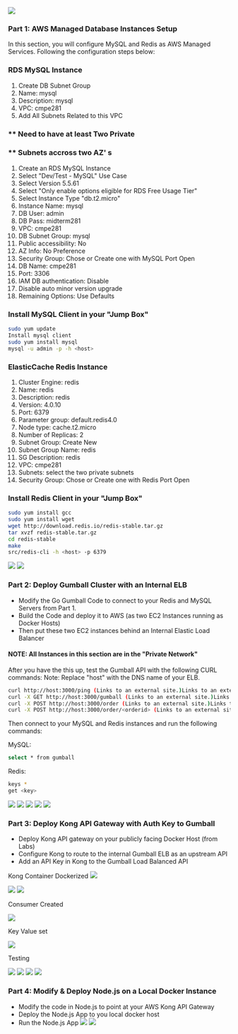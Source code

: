 ![](https://github.com/rohank2002/Midterm-Mini-Stack/blob/master/Images/Diagram.PNG)
### Part 1: AWS Managed Database Instances Setup
In this section, you will configure MySQL and Redis as AWS Managed Services.  Following the configuration steps below:

### RDS MySQL Instance
1. Create DB Subnet Group
2. Name: mysql
3. Description: mysql
4. VPC: cmpe281
5. Add All Subnets Related to this VPC

### ** Need to have at least Two Private 
### ** Subnets accross two AZ' s

1. Create an RDS MySQL Instance
2. Select "Dev/Test - MySQL" Use Case
3. Select Version 5.5.61
4. Select "Only enable options eligible for RDS Free Usage Tier" 
5. Select Instance Type "db.t2.micro"
6. Instance Name: mysql
7. DB User: admin
8. DB Pass: midterm281
9. VPC: cmpe281
10. DB Subnet Group: mysql
11. Public accessibility: No
12. AZ Info: No Preference
13. Security Group: Chose or Create one with MySQL Port Open
14. DB Name: cmpe281
15. Port: 3306
16. IAM DB authentication: Disable
17. Disable auto minor version upgrade
18. Remaining Options: Use Defaults

### Install MySQL Client in your "Jump Box"
```sh
sudo yum update
Install mysql client
sudo yum install mysql
mysql -u admin -p -h <host>
```
### ElasticCache Redis Instance

1. Cluster Engine: redis
2. Name: redis
3. Description: redis
4. Version: 4.0.10
5. Port: 6379
6. Parameter group: default.redis4.0
7. Node type: cache.t2.micro
8. Number of Replicas: 2
9. Subnet Group: Create New
10. Subnet Group Name: redis
11. SG Description: redis
12. VPC: cmpe281
13. Subnets: select the two private subnets
14. Security Group: Chose or Create one with Redis Port Open

### Install Redis Client in your "Jump Box"
```sh
sudo yum install gcc
sudo yum install wget
wget http://download.redis.io/redis-stable.tar.gz
tar xvzf redis-stable.tar.gz
cd redis-stable
make
src/redis-cli -h <host> -p 6379
```
![](Images/RDS%20SG.png)
![](Images/ElstiCachhe%20SG.png)

### Part 2: Deploy Gumball Cluster with an Internal ELB

* Modify the Go Gumball Code to connect to your Redis and MySQL Servers from Part 1. 
* Build the Code and deploy it to AWS (as two EC2 Instances running as Docker Hosts)
* Then put these two EC2 instances behind an Internal Elastic Load Balancer
#### NOTE:  All Instances in this section are in the "Private Network"

After you have the this up, test the Gumball API with the following CURL commands:
Note:  Replace "host" with the DNS name of your ELB.

```sh
curl http://host:3000/ping (Links to an external site.)Links to an external site.
curl -X GET http://host:3000/gumball (Links to an external site.)Links to an external site. 
curl -X POST http://host:3000/order (Links to an external site.)Links to an external site. 
curl -X POST http://host:3000/order/<orderid> (Links to an external site.)Links to an external site.
```
Then connect to your MySQL and Redis instances and run the following commands:

MySQL: 
```sh
select * from gumball
```

Redis: 
```sh
keys *
get <key>
```
![](Images/ELB.png)
![](Images/gumball%20run.PNG)
![](Images/Image%20pull.PNG)
![](Images/Curl.PNG)
![](Images/mysql.PNG)

### Part 3: Deploy Kong API Gateway with Auth Key to Gumball

* Deploy Kong API gateway on your publicly facing Docker Host (from Labs)
* Configure Kong to route to the internal Gumball ELB as an upstream API
* Add an API Key in Kong to the Gumball Load Balanced API

Kong Container Dockerized
![](Images/Kong%20container.PNG)


![](Images/APIS.PNG)
![](Images/Add%20API.PNG)

Consumer Created

![](Images/consumer.PNG)

Key Value set

![](Images/Key-auth.PNG)

Testing

![](Images/ping.PNG)
![](Images/gumball.PNG)
![](Images/order.PNG)
![](Images/processed.PNG)


### Part 4: Modify & Deploy Node.js on a Local Docker Instance

* Modify the code in Node.js to point at your AWS Kong API Gateway
* Deploy the Node.js App to you local docker host
* Run the Node.js App
![](Images/NodeJs1.PNG)
![](Images/NodeJs2.PNG)
